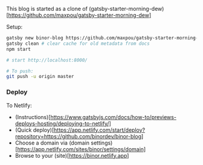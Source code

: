 This blog is started as a clone of (gatsby-starter-morning-dew)[https://github.com/maxpou/gatsby-starter-morning-dew]

Setup:
```bash
gatsby new binor-blog https://github.com/maxpou/gatsby-starter-morning-dew
gatsby clean # clear cache for old metadata from docs
npm start

# start http://localhost:8000/

# To push:
git push -u origin master

```
### Deploy

To Netlify:

* (Instructions)[https://www.gatsbyjs.com/docs/how-to/previews-deploys-hosting/deploying-to-netlify/]
* (Quick deploy)[https://app.netlify.com/start/deploy?repository=https://github.com/binordev/binor-blog]
* Choose a domain via (domain settings)[https://app.netlify.com/sites/binor/settings/domain]
* Browse to your (site)[https://binor.netlify.app]
